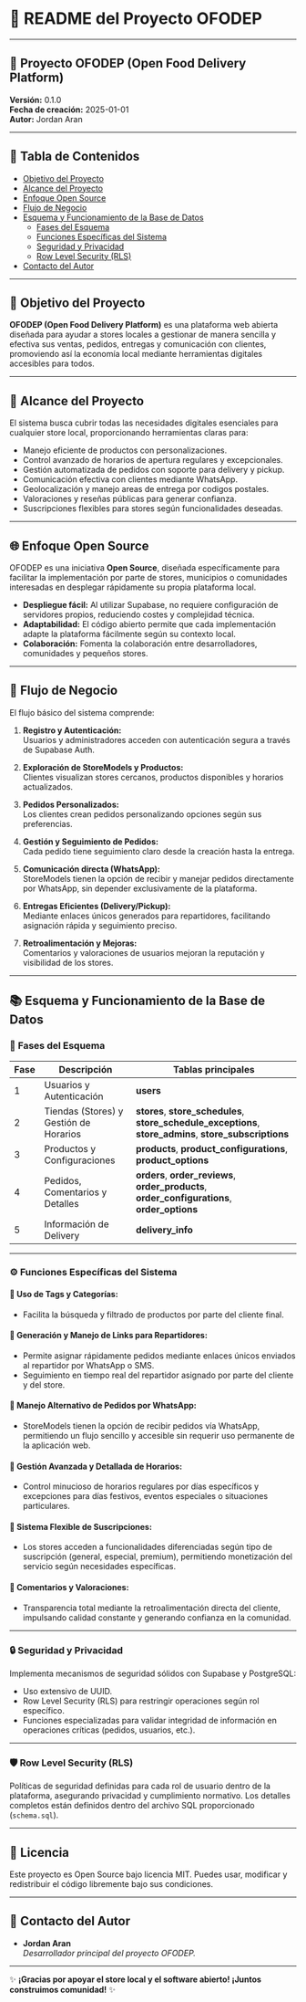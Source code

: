 # 📄 README del Proyecto OFODEP

---

## 🚀 **Proyecto OFODEP (Open Food Delivery Platform)**

**Versión:** 0.1.0  
**Fecha de creación:** 2025-01-01  
**Autor:** Jordan Aran  

---

## 📌 **Tabla de Contenidos**

- [Objetivo del Proyecto](#objetivo-del-proyecto)
- [Alcance del Proyecto](#alcance-del-proyecto)
- [Enfoque Open Source](#enfoque-open-source)
- [Flujo de Negocio](#flujo-de-negocio)
- [Esquema y Funcionamiento de la Base de Datos](#esquema-y-funcionamiento-de-la-base-de-datos)
  - [Fases del Esquema](#fases-del-esquema)
  - [Funciones Específicas del Sistema](#funciones-específicas-del-sistema)
  - [Seguridad y Privacidad](#seguridad-y-privacidad)
  - [Row Level Security (RLS)](#row-level-security-rls)
- [Contacto del Autor](#contacto-del-autor)

---

## 🎯 **Objetivo del Proyecto**

**OFODEP (Open Food Delivery Platform)** es una plataforma web abierta diseñada para ayudar a stores locales a gestionar de manera sencilla y efectiva sus ventas, pedidos, entregas y comunicación con clientes, promoviendo así la economía local mediante herramientas digitales accesibles para todos.

---

## 📌 **Alcance del Proyecto**

El sistema busca cubrir todas las necesidades digitales esenciales para cualquier store local, proporcionando herramientas claras para:

- Manejo eficiente de productos con personalizaciones.
- Control avanzado de horarios de apertura regulares y excepcionales.
- Gestión automatizada de pedidos con soporte para delivery y pickup.
- Comunicación efectiva con clientes mediante WhatsApp.
- Geolocalización y manejo areas de entrega por codigos postales.
- Valoraciones y reseñas públicas para generar confianza.
- Suscripciones flexibles para stores según funcionalidades deseadas.

---

## 🌐 **Enfoque Open Source**

OFODEP es una iniciativa **Open Source**, diseñada específicamente para facilitar la implementación por parte de stores, municipios o comunidades interesadas en desplegar rápidamente su propia plataforma local.  

- **Despliegue fácil:** Al utilizar Supabase, no requiere configuración de servidores propios, reduciendo costes y complejidad técnica.
- **Adaptabilidad:** El código abierto permite que cada implementación adapte la plataforma fácilmente según su contexto local.
- **Colaboración:** Fomenta la colaboración entre desarrolladores, comunidades y pequeños stores.

---

## 🔄 **Flujo de Negocio**

El flujo básico del sistema comprende:

1. **Registro y Autenticación:**  
   Usuarios y administradores acceden con autenticación segura a través de Supabase Auth.

2. **Exploración de StoreModels y Productos:**  
   Clientes visualizan stores cercanos, productos disponibles y horarios actualizados.

3. **Pedidos Personalizados:**  
   Los clientes crean pedidos personalizando opciones según sus preferencias.

4. **Gestión y Seguimiento de Pedidos:**  
   Cada pedido tiene seguimiento claro desde la creación hasta la entrega.

5. **Comunicación directa (WhatsApp):**  
   StoreModels tienen la opción de recibir y manejar pedidos directamente por WhatsApp, sin depender exclusivamente de la plataforma.

6. **Entregas Eficientes (Delivery/Pickup):**  
   Mediante enlaces únicos generados para repartidores, facilitando asignación rápida y seguimiento preciso.

7. **Retroalimentación y Mejoras:**  
   Comentarios y valoraciones de usuarios mejoran la reputación y visibilidad de los stores.

---

## 📚 **Esquema y Funcionamiento de la Base de Datos**

### 📂 **Fases del Esquema**

| **Fase** | **Descripción**                                     | **Tablas principales**                                                                                                                            |
|----------|-----------------------------------------------------|----------------------------------------------------------------------------------------------------------------------------------------------------|
| 1        | Usuarios y Autenticación                            | **users**                                                                                                                                          |
| 2        | Tiendas (Stores) y Gestión de Horarios              | **stores**, **store_schedules**, **store_schedule_exceptions**, **store_admins**, **store_subscriptions**                                         |
| 3        | Productos y Configuraciones                         | **products**, **product_configurations**, **product_options**                                                                                     |
| 4        | Pedidos, Comentarios y Detalles                     | **orders**, **order_reviews**, **order_products**, **order_configurations**, **order_options**                                                    |
| 5        | Información de Delivery                             | **delivery_info**                                                                                                                                 |

---

### ⚙️ **Funciones Específicas del Sistema**

#### 📌 **Uso de Tags y Categorías:**
- Facilita la búsqueda y filtrado de productos por parte del cliente final.

#### 📌 **Generación y Manejo de Links para Repartidores:**
- Permite asignar rápidamente pedidos mediante enlaces únicos enviados al repartidor por WhatsApp o SMS.
- Seguimiento en tiempo real del repartidor asignado por parte del cliente y del store.

#### 📌 **Manejo Alternativo de Pedidos por WhatsApp:**
- StoreModels tienen la opción de recibir pedidos vía WhatsApp, permitiendo un flujo sencillo y accesible sin requerir uso permanente de la aplicación web.

#### 📌 **Gestión Avanzada y Detallada de Horarios:**
- Control minucioso de horarios regulares por días específicos y excepciones para días festivos, eventos especiales o situaciones particulares.

#### 📌 **Sistema Flexible de Suscripciones:**
- Los stores acceden a funcionalidades diferenciadas según tipo de suscripción (general, especial, premium), permitiendo monetización del servicio según necesidades específicas.

#### 📌 **Comentarios y Valoraciones:**
- Transparencia total mediante la retroalimentación directa del cliente, impulsando calidad constante y generando confianza en la comunidad.

---

### 🔒 **Seguridad y Privacidad**

Implementa mecanismos de seguridad sólidos con Supabase y PostgreSQL:

- Uso extensivo de UUID.
- Row Level Security (RLS) para restringir operaciones según rol específico.
- Funciones especializadas para validar integridad de información en operaciones críticas (pedidos, usuarios, etc.).

---

### 🛡️ **Row Level Security (RLS)**

Políticas de seguridad definidas para cada rol de usuario dentro de la plataforma, asegurando privacidad y cumplimiento normativo. Los detalles completos están definidos dentro del archivo SQL proporcionado (`schema.sql`).

---

## 📝 **Licencia**

Este proyecto es Open Source bajo licencia MIT. Puedes usar, modificar y redistribuir el código libremente bajo sus condiciones.

---

## 📧 **Contacto del Autor**

- **Jordan Aran**  
  _Desarrollador principal del proyecto OFODEP._

---

✨ **¡Gracias por apoyar el store local y el software abierto! ¡Juntos construimos comunidad!** ✨